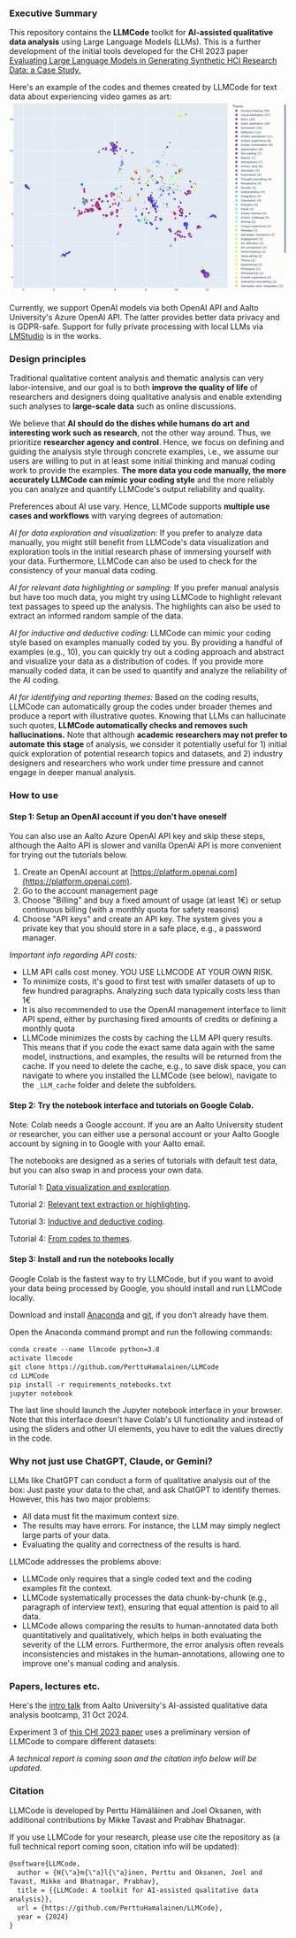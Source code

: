 ### Executive Summary
This repository contains the **LLMCode** toolkit for **AI-assisted qualitative data analysis** using Large Language Models (LLMs). This is a further development of the initial tools developed for the CHI 2023 paper [Evaluating Large Language Models in Generating Synthetic HCI Research Data: a Case Study.](https://dl.acm.org/doi/abs/10.1145/3544548.3580688)

Here's an example of the codes and themes created by LLMCode for text data about experiencing video games as art:
![](test_results/bopp_test_visualization.gif)

Currently, we support OpenAI models via both OpenAI API and Aalto University's Azure OpenAI API. The latter provides better data privacy and is GDPR-safe. Support for fully private processing with local LLMs via [LMStudio](https://lmstudio.ai/) is in the works.


### Design principles
Traditional qualitative content analysis and thematic analysis can very labor-intensive, and our goal is to both **improve the quality of life** of researchers and designers doing qualitative analysis and enable extending such analyses to **large-scale data** such as online discussions.

We believe that **AI should do the dishes while humans do art and interesting work such as research**, not the other way around. Thus, we prioritize **researcher agency and control**. Hence, we focus on defining and guiding the analysis style through concrete examples, i.e., we assume our users are willing to put in at least some initial thinking and manual coding work to provide the examples. **The more data you code manually, the more accurately LLMCode can mimic your coding style** and the more reliably you can analyze and quantify LLMCode's output reliability and quality.

Preferences about AI use vary. Hence, LLMCode supports **multiple use cases and workflows** with varying degrees of automation:

*AI for data exploration and visualization:* If you prefer to analyze data manually, you might still benefit from LLMCode's data visualization and exploration tools in the initial research phase of immersing yourself with your data. Furthermore, LLMCode can also be used to check for the consistency of your manual data coding.

*AI for relevant data highlighting or sampling:* If you prefer manual analysis but have too much data, you might try using LLMCode to highlight relevant text passages to speed up the analysis. The highlights can also be used to extract an informed random sample of the data.

*AI for inductive and deductive coding:* LLMCode can mimic your coding style based on examples manually coded by you. By providing a handful of examples (e.g., 10), you can quickly try out a coding approach and abstract and visualize your data as a distribution of codes. If you provide more manually coded data, it can be used to quantify and analyze the reliability of the AI coding.

*AI for identifying and reporting themes:* Based on the coding results, LLMCode can automatically group the codes under broader themes and produce a report with illustrative quotes. Knowing that LLMs can hallucinate such quotes, **LLMCode automatically checks and removes such hallucinations.** Note that although **academic researchers may not prefer to automate this stage** of analysis, we consider it potentially useful for 1) initial quick exploration of potential research topics and datasets, and 2) industry designers and researchers who work under time pressure and cannot engage in deeper manual analysis.  


### How to use

#### Step 1: Setup an OpenAI account if you don't have oneself
You can also use an Aalto Azure OpenAI API key and skip these steps, although the Aalto API is slower and vanilla OpenAI API is more convenient for trying out the tutorials below.
1. Create an OpenAI account at [https://platform.openai.com](https://platform.openai.com).
2. Go to the account management page
3. Choose "Billing" and buy a fixed amount of usage (at least 1€) or setup continuous billing (with a monthly quota for safety reasons)
4. Choose "API keys" and create an API key. The system gives you a private key that you should store in a safe place, e.g., a password manager.  

*Important info regarding API costs:*
* LLM API calls cost money. YOU USE LLMCODE AT YOUR OWN RISK.
* To minimize costs, it's good to first test with smaller datasets of up to few hundred paragraphs. Analyzing such data typically costs less than 1€
* It is also recommended to use the OpenAI management interface to limit API spend, either by purchasing fixed amounts of credits or defining a monthly quota
* LLMCode minimizes the costs by caching the LLM API query results. This means that if you code the exact same data again with the same model, instructions, and examples, the results will be returned from the cache. If you need to delete the cache, e.g., to save disk space, you can navigate to where you installed the LLMCode (see below), navigate to the ```_LLM_cache``` folder and delete the subfolders.  


#### Step 2: Try the notebook interface and tutorials on Google Colab.
Note: Colab needs a Google account. If you are an Aalto University student or researcher, you can either use a personal account or your Aalto Google account by signing in to Google with your Aalto email.

The notebooks are designed as a series of tutorials with default test data, but you can also swap in and process your own data.

Tutorial 1: [Data visualization and exploration](https://colab.research.google.com/github/PerttuHamalainen/LLMCode/blob/master/data_exploration_and_visualization.ipynb).

Tutorial 2: [Relevant text extraction or highlighting](https://colab.research.google.com/github/PerttuHamalainen/LLMCode/blob/master/relevant_data_extraction.ipynb).

Tutorial 3: [Inductive and deductive coding](https://colab.research.google.com/github/PerttuHamalainen/LLMCode/blob/master/inductive_and_deductive_coding.ipynb).

Tutorial 4: [From codes to themes](https://colab.research.google.com/github/PerttuHamalainen/LLMCode/blob/master/theme_generation.ipynb).

#### Step 3: Install and run the notebooks locally
Google Colab is the fastest way to try LLMCode, but if you want to avoid your data being processed by Google, you should install and run LLMCode locally.

Download and install [Anaconda](https://www.anaconda.com/) and [git](https://git-scm.com), if you don't already have them.

Open the Anaconda command prompt and run the following commands:

    conda create --name llmcode python=3.8
    activate llmcode
    git clone https://github.com/PerttuHamalainen/LLMCode
    cd LLMCode
    pip install -r requirements_notebooks.txt
    jupyter notebook

The last line should launch the Jupyter notebook interface in your browser. Note that this interface doesn't have Colab's UI functionality and instead of using the sliders and other UI elements, you have to edit the values directly in the code.


### Why not just use ChatGPT, Claude, or Gemini?
LLMs like ChatGPT can conduct a form of qualitative analysis out of the box: Just paste your data to the chat, and ask ChatGPT to identify themes. However, this has two major problems:

* All data must fit the maximum context size.
* The results may have errors. For instance, the LLM may simply neglect large parts of your data.
* Evaluating the quality and correctness of the results is hard.

LLMCode addresses the problems above:
* LLMCode only requires that a single coded text and the coding examples fit the context.
* LLMCode systematically processes the data chunk-by-chunk (e.g., paragraph of interview text), ensuring that equal attention is paid to all data.
* LLMCode allows comparing the results to human-annotated data both quantitatively and qualitatively, which helps in both evaluating the severity of the LLM errors. Furthermore, the error analysis often reveals inconsistencies and mistakes in the human-annotations, allowing one to improve one's manual coding and analysis.


### Papers, lectures etc.
Here's the [intro talk](docs/LLMs_intro.pdf) from Aalto University's AI-assisted qualitative data analysis bootcamp, 31 Oct 2024.

Experiment 3 of [this CHI 2023 paper](https://dl.acm.org/doi/abs/10.1145/3544548.3580688) uses a preliminary version of LLMCode to compare different datasets:

*A technical report is coming soon and the citation info below will be updated.*


### Citation 
LLMCode is developed by Perttu Hämäläinen and Joel Oksanen, with additional contributions by Mikke Tavast and Prabhav Bhatnagar.

If you use LLMCode for your research, please use cite the repository as (a full technical report coming soon, citation info will be updated):

    @software{LLMCode,
      author = {H{\"a}m{\"a}l{\"a}inen, Perttu and Oksanen, Joel and Tavast, Mikke and Bhatnagar, Prabhav},
      title = {{LLMCode: A toolkit for AI-assisted qualitative data analysis}},
      url = {https://github.com/PerttuHamalainen/LLMCode},
      year = {2024}
    }
